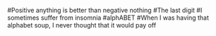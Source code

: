 #Positive anything is better than negative nothing
#The last digit
#I sometimes suffer from insomnia
#alphABET
#When I was having that alphabet soup, I never thought that it would pay off
